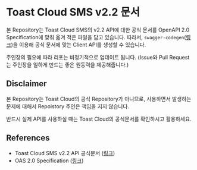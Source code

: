 # Toast Cloud SMS v2.2 문서

본 Repository는 Toast Cloud SMS의 v2.2 API에 대한 공식 문서를 OpenAPI 2.0 Specification에 맞춰 옮겨 적은 파일을 담고 있습니다. 따라서, `swagger-codegen`([링크](https://github.com/swagger-api/swagger-codegen))을 이용해 공식 문서에 맞는 Client API를 생성할 수 있습니다.

주인장의 필요에 따라 리포는 비정기적으로 업데이트 됩니다. (Issue와 Pull Request는 주인장을 일하게 만드는 좋은 원동력을 제공해줍니다.)

## Disclaimer

본 Repository는 Toast Cloud의 공식 Repository가 아니므로, 사용하면서 발생하는 문제에 대해서 Repoistory 주인은 책임을 지지 않습니다.

반드시 실제 API를 사용하실 때는 Toast Cloud의 공식문서를 확인하시고 활용하세요.

## References

* Toast Cloud SMS v2.2 API 공식문서 ([링크](https://docs.toast.com/ko/Notification/SMS/ko/api-guide/))
* OAS 2.0 Specification ([링크](https://swagger.io/specification/))
